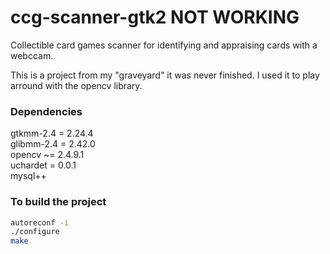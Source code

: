 # ccg-scanner-gtk2 NOT WORKING
Collectible card games scanner for identifying and appraising cards with a webccam.

This is a project from my "graveyard" it was never finished.
I used it to play arround with the opencv library.

### Dependencies
gtkmm-2.4 = 2.24.4 <br>
glibmm-2.4 = 2.42.0 <br>
opencv ~= 2.4.9.1 <br>
uchardet = 0.0.1 <br>
mysql++

### To build the project
```bash
autoreconf -i
./configure
make
```
